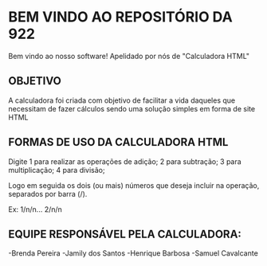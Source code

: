 # BEM VINDO AO REPOSITÓRIO DA 922

Bem vindo ao nosso software!
Apelidado por nós de "Calculadora HTML"

## OBJETIVO
A calculadora foi criada com objetivo de facilitar a vida daqueles que necessitam de fazer cálculos
sendo uma solução simples em forma de site HTML

## FORMAS DE USO DA CALCULADORA HTML
Digite 1 para realizar as operações de adição;
2 para subtração;
3 para multiplicação;
4 para divisão;

Logo em seguida os dois (ou mais) números que deseja incluir na operação, separados por barra (/).

Ex: 1/n/n...
2/n/n

## EQUIPE RESPONSÁVEL PELA CALCULADORA:
-Brenda Pereira 
-Jamily dos Santos 
-Henrique Barbosa 
-Samuel Cavalcante
